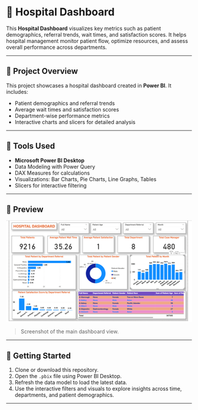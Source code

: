 # 🏥 Hospital Dashboard

This **Hospital Dashboard** visualizes key metrics such as patient demographics, referral trends, wait times, and satisfaction scores. It helps hospital management monitor patient flow, optimize resources, and assess overall performance across departments.

---

## 📁 Project Overview

This project showcases a hospital dashboard created in **Power BI**. It includes:

- Patient demographics and referral trends
- Average wait times and satisfaction scores
- Department-wise performance metrics
- Interactive charts and slicers for detailed analysis

---

## 🔧 Tools Used

- **Microsoft Power BI Desktop**
- Data Modeling with Power Query
- DAX Measures for calculations
- Visualizations: Bar Charts, Pie Charts, Line Graphs, Tables
- Slicers for interactive filtering

---

## 📸 Preview

![Dashboard Preview](Sample_Output.png)

> Screenshot of the main dashboard view.

---

## 🚀 Getting Started

1. Clone or download this repository.
2. Open the `.pbix` file using Power BI Desktop.
3. Refresh the data model to load the latest data.
4. Use the interactive filters and visuals to explore insights across time, departments, and patient demographics.

---

